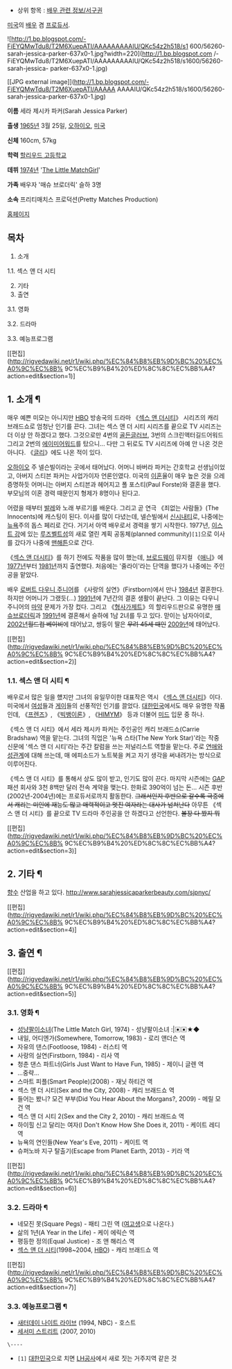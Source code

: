   * 상위 항목 : [배우 관련 정보/서구권](%EB%B0%B0%EC%9A%B0%20%EA%B4%80%EB%A0%A8%20%EC%A0%95%EB%B3%B4/%EC%84%9C%EA%B5%AC%EA%B6%8C.md)  

[미국](%EB%AF%B8%EA%B5%AD.md)의 [배우](%EB%B0%B0%EC%9A%B0.md) 겸
[프로듀서](%ED%94%84%EB%A1%9C%EB%93%80%EC%84%9C.md).

![http://1.bp.blogspot.com/-FiEYQMwTdu8/T2M6XuepATI/AAAAAAAAAIU/QKc54z2h518/s1
600/56260-sarah-jessica-parker-637x0-1.jpg?width=220](http://1.bp.blogspot.com
/-FiEYQMwTdu8/T2M6XuepATI/AAAAAAAAAIU/QKc54z2h518/s1600/56260-sarah-jessica-
parker-637x0-1.jpg)

[[JPG external image]](http://1.bp.blogspot.com/-FiEYQMwTdu8/T2M6XuepATI/AAAAA
AAAAIU/QKc54z2h518/s1600/56260-sarah-jessica-parker-637x0-1.jpg)

**이름**
세라 제시카 파커(Sarah Jessica Parker)

**출생**
[1965년](1965%EB%85%84.md) 3월 25일,
[오하이오](%EC%98%A4%ED%95%98%EC%9D%B4%EC%98%A4.md),
[미국](%EB%AF%B8%EA%B5%AD.md)

**신체**
160cm, 57kg

**학력**
[할리우드 고등학교](%ED%95%A0%EB%A6%AC%EC%9A%B0%EB%93%9C%20%EA%B3%A0%EB%93%B1%ED%95%99%EA%B5%90.md)

**데뷔**
[1974년](1974%EB%85%84.md) '[The Little MatchGirl](%EC%84%B1%EB%83%A5%ED%8C%94%EC%9D%B4%EC%86%8C%EB%85%80.md)'

**가족**
배우자 '매슈 브로더릭' 슬하 3명

**소속**
프리티매치스 프로덕션(Pretty Matches Production)

[홈페이지](http://www.sarahjessicaparkerbeauty.com/sjpnyc/)

  

## 목차

    

1. 소개 
    

1.1. 섹스 앤 더 시티

2. 기타 
3. 출연 
    

3.1. 영화

3.2. 드라마

3.3. 예능프로그램

[[편집](http://rigvedawiki.net/r1/wiki.php/%EC%84%B8%EB%9D%BC%20%EC%A0%9C%EC%8B%
9C%EC%B9%B4%20%ED%8C%8C%EC%BB%A4?action=edit&section=1)]

## 1. 소개 ¶

매우 예쁜 미모는 아니지만 [HBO](HBO.md) 방송국의 드라마 《[섹스 앤 더시티](%EC%84%B9%EC%8A%A4%20%EC%95%A4%20%EB%8D%94%20%EC%8B%9C%ED%8B%B0.md)》
시리즈의 캐리 브래드쇼로 엄청난 인기를 끈다. 그녀는 섹스 앤 더 시티 시리즈를 끝으로 TV 시리즈는 더 이상 안 하겠다고 했다. 그것으로만
4번의 [골든글러브](%EA%B3%A8%EB%93%A0%EA%B8%80%EB%9F%AC%EB%B8%8C.md), 3번의
스크린액터길드어워드 그리고 2번의
[에이미어워드](%EC%97%90%EC%9D%B4%EB%AF%B8%EC%96%B4%EC%9B%8C%EB%93%9C.md)를 탔으니...
다만 그 뒤로도 TV 시리즈에 아예 안 나온 것은 아니다. 《[글리](%EA%B8%80%EB%A6%AC.md)》에도 나온 적이 있다.

  

[오하이오](%EC%98%A4%ED%95%98%EC%9D%B4%EC%98%A4.md) 주 넬슨빌이라는 곳에서 태어났다. 어머니 바버라
파커는 간호학교 선생님이었고, 아버지 스티븐 파커는 사업가이자 언론인였다. 미국의 [이혼](%EC%9D%B4%ED%98%BC.md)율이
매우 높은 것을 으레 증명하듯 어머니는 아버지 스티븐과 헤어지고 폴 포스티(Paul Forste)와 결혼을 했다. 부모님의 이혼 경력
때문인지 형제가 8명이나 된다고.

  

어렸을 때부터 [발레](%EB%B0%9C%EB%A0%88.md)와 노래 부르기를 배운다. 그리고 곧 연극 《죄없는 사람들》(The
Innocents)에 캐스팅이 된다. 이사를 많이 다녔는데, 넬슨빌에서
[신시내티](%EC%8B%A0%EC%8B%9C%EB%82%B4%ED%8B%B0.md)로, 나중에는
[뉴욕](%EB%89%B4%EC%9A%95.md)주의 돕스 페리로 간다. 거기서 아역 배우로서 경력을 쌓기 시작한다. 1977년,
[이스트 강](%EC%9D%B4%EC%8A%A4%ED%8A%B8%20%EA%B0%95.md)에 있는 [루즈벨트섬](%EB%A3%A8%EC%A6%88%EB%B2%A8%ED%8A%B8%20%EC%84%AC.md)의 새로 열린 계획
공동체(planned community)`[1]`으로 이사를 갔다가 나중에
[맨해튼](%EB%A7%A8%ED%95%B4%ED%8A%BC.md)으로 간다.

  

《[섹스 앤 더시티](%EC%84%B9%EC%8A%A4%20%EC%95%A4%20%EB%8D%94%20%EC%8B%9C%ED%8B%B0.md)》를
하기 전에도 작품을 많이 했는데,
[브로드웨이](%EB%B8%8C%EB%A1%9C%EB%93%9C%EC%9B%A8%EC%9D%B4.md) 뮤지컬
《[애니](%EC%95%A0%EB%8B%88.md)》에 [1977년](1977%EB%85%84.md)부터
[1981년](1981%EB%85%84.md)까지 출연했다. 처음에는 '줄라이'라는 단역을 했다가 나중에는 주인공을 맡았다.

  

배우 [로버트 다우니 주니어](%EB%A1%9C%EB%B2%84%ED%8A%B8%20%EB%8B%A4%EC%9A%B0%EB%8B%88%20%EC%A3%BC%EB%8B%88%EC%96%B4.md)를 《사랑의 실연》(Firstborn)에서 만나
[1984년](1984%EB%85%84.md) 결혼한다. 하지만 어머니가 그랬듯(...)
[1991년](1991%EB%85%84.md)에 7년간의 결혼 생활이 끝난다. 그 이유는 다우니 주니어의
[마약](%EB%A7%88%EC%95%BD.md) 문제가 가장 컸다. 그리고 《[형사가제트](%ED%98%95%EC%82%AC%20%EA%B0%80%EC%A0%9C%ED%8A%B8.md)》의 할리우드판으로 유명한 [매슈브로더릭](%EB%A7%A4%EC%8A%88%20%EB%B8%8C%EB%A1%9C%EB%8D%94%EB%A6%AD.md)과
[1991년](1991%EB%85%84.md)에 결혼해서 슬하에 1남 2녀를 두고 있다. 맏이는 남자아이로,
[2002년](2002%EB%85%84.md)<del>월드컵 베이비</del>에 태어났고, 쌍둥이 딸은 <del>무려 45세
때인</del> [2009년](2009%EB%85%84.md)에 태어났다.

[[편집](http://rigvedawiki.net/r1/wiki.php/%EC%84%B8%EB%9D%BC%20%EC%A0%9C%EC%8B%
9C%EC%B9%B4%20%ED%8C%8C%EC%BB%A4?action=edit&section=2)]

### 1.1. 섹스 앤 더 시티 ¶

배우로서 많은 일을 헀지만 그녀의 유일무이한 대표작은 역시 《[섹스 앤 더시티](%EC%84%B9%EC%8A%A4%20%EC%95%A4%20%EB%8D%94%20%EC%8B%9C%ED%8B%B0.md)》이다.
미국에서 [여성](%EC%97%AC%EC%84%B1.md)들과 [게이](%EA%B2%8C%EC%9D%B4.md)들의 선풍적인
인기를 끌었다. [대한민국](%EB%8C%80%ED%95%9C%EB%AF%BC%EA%B5%AD.md)에서도 매우 유명한 작품인데,
《[프렌즈](%ED%94%84%EB%A0%8C%EC%A6%88.md)》,
《[빅뱅이론](%EB%B9%85%EB%B1%85%EC%9D%B4%EB%A1%A0.md)》, 《[HIMYM](HIMYM.md)》
등과 더불어 [미드](%EB%AF%B8%EB%93%9C.md) 입문 중 하나.

  

《섹스 앤 더 시티》에서 세라 제시카 파커는 주인공인 캐리 브래드쇼(Carrie Bradshaw) 역을 맡는다. 그녀의 직업은 '뉴욕
스타(The New York Star)'라는 작중 신문에 '섹스 앤 더 시티'라는 주간 칼럼을 쓰는 저널리스트 역할을 맡는다. 주로 [연애와성관계](%EB%A7%88%EB%85%80%EC%82%AC%EB%83%A5.md)에 대해 쓰는데, 매 에피소드가 노트북을 켜고 자기
생각을 써내려가는 방식으로 이루어진다.

  

《섹스 앤 더 시티》를 통해서 상도 많이 받고, 인기도 많이 끈다. 마지막 시즌에는 [GAP](GAP.md) 패션 회사와 3천 8백만
달러 전속 계약을 맺는다. 한화로 390억이 넘는 돈... 시즌 후반(2002년-2004년)에는 프로듀서로까지 활동한다. <del>그래서인지
후반으로 갈수록 극중에서 캐리는 미인에 재능도 많고 매력적이고 멋진 여자라는 대사가 넘쳐난다</del> 아무튼 《섹스 앤 더 시티》를 끝으로
TV 드라마 주인공을 안 하겠다고 선언한다. <del>볼장 다 봤지 뭐</del>

[[편집](http://rigvedawiki.net/r1/wiki.php/%EC%84%B8%EB%9D%BC%20%EC%A0%9C%EC%8B%
9C%EC%B9%B4%20%ED%8C%8C%EC%BB%A4?action=edit&section=3)]

## 2. 기타 ¶

[향수](%ED%96%A5%EC%88%98.md) 산업을 하고 있다.
<http://www.sarahjessicaparkerbeauty.com/sjpnyc/>

  

[[편집](http://rigvedawiki.net/r1/wiki.php/%EC%84%B8%EB%9D%BC%20%EC%A0%9C%EC%8B%
9C%EC%B9%B4%20%ED%8C%8C%EC%BB%A4?action=edit&section=4)]

## 3. 출연 ¶

[[편집](http://rigvedawiki.net/r1/wiki.php/%EC%84%B8%EB%9D%BC%20%EC%A0%9C%EC%8B%
9C%EC%B9%B4%20%ED%8C%8C%EC%BB%A4?action=edit&section=5)]

### 3.1. 영화 ¶

  * [성냥팔이소녀](%EC%84%B1%EB%83%A5%ED%8C%94%EC%9D%B4%EC%86%8C%EB%85%80.md)(The Little Match Girl, 1974) - 성냥팔이소녀 :|▣▣★◆
  * 내일, 어디엔가(Somewhere, Tomorrow, 1983) - 로리 앤더슨 역
  * 자유의 댄스(Footloose, 1984) - 러스티 역
  * 사랑의 실연(Firstborn, 1984) - 리사 역
  * 청춘 댄스 파트너(Girls Just Want to Have Fun, 1985) - 제이니 글렌 역
  * ...중략...
  * 스마트 피플(Smart People)(2008) - 재닛 하티건 역
  * 섹스 앤 더 시티(Sex and the City, 2008) - 캐리 브래드쇼 역
  * 들어는 봤니? 모건 부부(Did You Hear About the Morgans?, 2009) - 메릴 모건 역
  * 섹스 앤 더 시티 2(Sex and the City 2, 2010) - 캐리 브래드쇼 역
  * 하이힐 신고 달리는 여자(I Don't Know How She Does it, 2011) - 케이트 레디 역
  * 뉴욕의 연인들(New Year's Eve, 2011) - 케이트 역
  * 슈퍼노바 지구 탈출기(Escape from Planet Earth, 2013) - 키라 역  

[[편집](http://rigvedawiki.net/r1/wiki.php/%EC%84%B8%EB%9D%BC%20%EC%A0%9C%EC%8B%
9C%EC%B9%B4%20%ED%8C%8C%EC%BB%A4?action=edit&section=6)]

### 3.2. 드라마 ¶

  * 네모진 못(Square Pegs) - 패티 그린 역 ([여고생](%EC%97%AC%EA%B3%A0%EC%83%9D.md)으로 나온다.)
  * 삶의 1년(A Year in the Life) - 케이 에릭슨 역
  * 평등한 정의(Equal Justice) - 조 앤 해리스 역
  * [섹스 앤 더 시티](%EC%84%B9%EC%8A%A4%20%EC%95%A4%20%EB%8D%94%20%EC%8B%9C%ED%8B%B0.md)(1998~2004, [HBO](HBO.md)) - 캐리 브래드쇼 역  

[[편집](http://rigvedawiki.net/r1/wiki.php/%EC%84%B8%EB%9D%BC%20%EC%A0%9C%EC%8B%
9C%EC%B9%B4%20%ED%8C%8C%EC%BB%A4?action=edit&section=7)]

### 3.3. 예능프로그램 ¶

  * [새터데이 나이트 라이브](%EC%83%88%ED%84%B0%EB%8D%B0%EC%9D%B4%20%EB%82%98%EC%9D%B4%ED%8A%B8%20%EB%9D%BC%EC%9D%B4%EB%B8%8C.md) (1994, NBC) - 호스트 
  * [세서미 스트리트](%EC%84%B8%EC%84%9C%EB%AF%B8%20%EC%8A%A4%ED%8A%B8%EB%A6%AC%ED%8A%B8.md) (2007, 2010)  

`\----`

  * `[1]` [대한민국](%EB%8C%80%ED%95%9C%EB%AF%BC%EA%B5%AD.md)으로 치면 [LH공사](LH%EA%B3%B5%EC%82%AC.md)에서 새로 짓는 거주지역 같은 것

